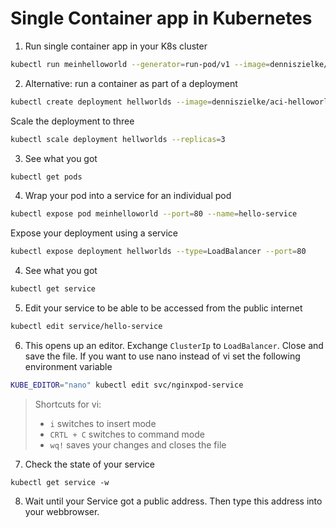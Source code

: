 # Single Container app in Kubernetes

1. Run single container app in your K8s cluster

```bash
kubectl run meinhelloworld --generator=run-pod/v1 --image=denniszielke/aci-helloworld
```

2. Alternative: run a container as part of a deployment

```bash
kubectl create deployment hellworlds --image=denniszielke/aci-helloworld
```

Scale the deployment to three

```bash
kubectl scale deployment hellworlds --replicas=3
```

3. See what you got

```bash
kubectl get pods
```

4. Wrap your pod into a service for an individual pod

```bash
kubectl expose pod meinhelloworld --port=80 --name=hello-service
```

Expose your deployment using a service

```bash
kubectl expose deployment hellworlds --type=LoadBalancer --port=80
```

4. See what you got

```bash
kubectl get service
```

5. Edit your service to be able to be accessed from the public internet

```bash
kubectl edit service/hello-service
```

6. This opens up an editor. Exchange `ClusterIp` to `LoadBalancer`. Close and save the file. If you want to use nano instead of vi set the following environment variable

```bash
KUBE_EDITOR="nano" kubectl edit svc/nginxpod-service
```

> Shortcuts for vi:
>
> - `i` switches to insert mode
> - `CRTL + C` switches to command mode
> - `wq!` saves your changes and closes the file

7. Check the state of your service

```
kubectl get service -w
```

8. Wait until your Service got a public address. Then type this address into your webbrowser.
